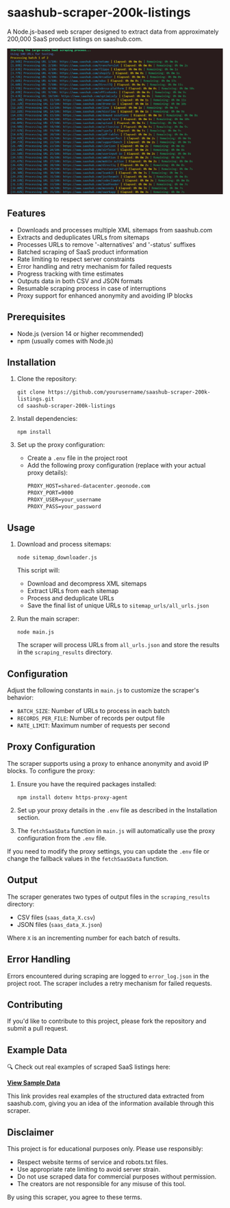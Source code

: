 # saashub-scraper-200k-listings

A Node.js-based web scraper designed to extract data from approximately 200,000 SaaS product listings on saashub.com.

<img src="images/logs.png" alt="Scraper Logs" width="600"/>

## Features

- Downloads and processes multiple XML sitemaps from saashub.com
- Extracts and deduplicates URLs from sitemaps
- Processes URLs to remove '-alternatives' and '-status' suffixes
- Batched scraping of SaaS product information
- Rate limiting to respect server constraints
- Error handling and retry mechanism for failed requests
- Progress tracking with time estimates
- Outputs data in both CSV and JSON formats
- Resumable scraping process in case of interruptions
- Proxy support for enhanced anonymity and avoiding IP blocks

## Prerequisites

- Node.js (version 14 or higher recommended)
- npm (usually comes with Node.js)

## Installation

1. Clone the repository:
   ```
   git clone https://github.com/yourusername/saashub-scraper-200k-listings.git
   cd saashub-scraper-200k-listings
   ```

2. Install dependencies:
   ```
   npm install
   ```

3. Set up the proxy configuration:
   - Create a `.env` file in the project root
   - Add the following proxy configuration (replace with your actual proxy details):
     ```
     PROXY_HOST=shared-datacenter.geonode.com
     PROXY_PORT=9000
     PROXY_USER=your_username
     PROXY_PASS=your_password
     ```

## Usage

1. Download and process sitemaps:
   ```
   node sitemap_downloader.js
   ```
   This script will:
   - Download and decompress XML sitemaps
   - Extract URLs from each sitemap
   - Process and deduplicate URLs
   - Save the final list of unique URLs to `sitemap_urls/all_urls.json`

2. Run the main scraper:
   ```
   node main.js
   ```
   The scraper will process URLs from `all_urls.json` and store the results in the `scraping_results` directory.

## Configuration

Adjust the following constants in `main.js` to customize the scraper's behavior:

- `BATCH_SIZE`: Number of URLs to process in each batch
- `RECORDS_PER_FILE`: Number of records per output file
- `RATE_LIMIT`: Maximum number of requests per second

## Proxy Configuration

The scraper supports using a proxy to enhance anonymity and avoid IP blocks. To configure the proxy:

1. Ensure you have the required packages installed:
   ```
   npm install dotenv https-proxy-agent
   ```

2. Set up your proxy details in the `.env` file as described in the Installation section.

3. The `fetchSaaSData` function in `main.js` will automatically use the proxy configuration from the `.env` file.

If you need to modify the proxy settings, you can update the `.env` file or change the fallback values in the `fetchSaaSData` function.

## Output

The scraper generates two types of output files in the `scraping_results` directory:

- CSV files (`saas_data_X.csv`)
- JSON files (`saas_data_X.json`)

Where `X` is an incrementing number for each batch of results.

## Error Handling

Errors encountered during scraping are logged to `error_log.json` in the project root. The scraper includes a retry mechanism for failed requests.

## Contributing

If you'd like to contribute to this project, please fork the repository and submit a pull request.

## Example Data

🔍 Check out real examples of scraped SaaS listings here:

[**View Sample Data**](https://api.npoint.io/8c43e9e9678a1271b5ec)

This link provides real examples of the structured data extracted from saashub.com, giving you an idea of the information available through this scraper.

## Disclaimer

This project is for educational purposes only. Please use responsibly:

- Respect website terms of service and robots.txt files.
- Use appropriate rate limiting to avoid server strain.
- Do not use scraped data for commercial purposes without permission.
- The creators are not responsible for any misuse of this tool.

By using this scraper, you agree to these terms.
